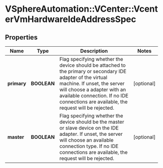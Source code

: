 # VSphereAutomation::VCenter::VcenterVmHardwareIdeAddressSpec

## Properties
Name | Type | Description | Notes
------------ | ------------- | ------------- | -------------
**primary** | **BOOLEAN** | Flag specifying whether the device should be attached to the primary or secondary IDE adapter of the virtual machine. If unset, the server will choose a adapter with an available connection. If no IDE connections are available, the request will be rejected. | [optional] 
**master** | **BOOLEAN** | Flag specifying whether the device should be the master or slave device on the IDE adapter. If unset, the server will choose an available connection type. If no IDE connections are available, the request will be rejected. | [optional] 


